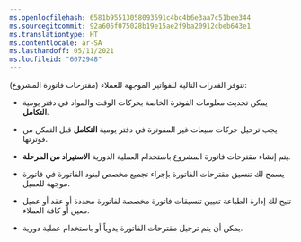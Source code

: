 ```yaml
---
ms.openlocfilehash: 6581b95513058093591c4bc4b6e3aa7c51bee344
ms.sourcegitcommit: 92a606f075028b19e15ae2f9ba20912cbeb643e1
ms.translationtype: HT
ms.contentlocale: ar-SA
ms.lasthandoff: 05/11/2021
ms.locfileid: "6072948"
---
```

تتوفر القدرات التالية للفواتير الموجهة للعملاء (مقترحات فاتورة المشروع):

- يمكن تحديث معلومات الفوترة الخاصة بحركات الوقت والمواد في دفتر يومية **التكامل**.

- يجب ترحيل حركات مبيعات غير المفوترة في دفتر يومية **التكامل** قبل التمكن من فوترتها.

- يتم إنشاء مقترحات فاتورة المشروع باستخدام العملية الدورية **الاستيراد من المرحلة**.

- يسمح لك تنسيق مقترحات الفاتورة بإجراء تجميع مخصص لبنود الفاتورة في فاتورة موجهة للعميل.

- تتيح لك إدارة الطباعة تعيين تنسيقات فاتورة مخصصة لفاتورة محددة أو عقد أو عميل معين أو كافة العملاء.

- يمكن أن يتم ترحيل مقترحات الفاتورة يدوياً أو باستخدام عملية دورية.


